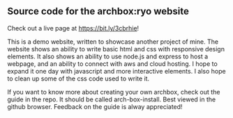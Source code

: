 ## Source code for the archbox:ryo website

Check out a live page at https://bit.ly/3cbrhie!

This is a demo website, written to showcase another project of mine. The website shows an ability to write basic html and css with responsive design elements. It also shows an ability to use node.js and express to host a webpage, and an ability to connect with aws and cloud hosting. I hope to expand it one day with javascript and more interactive elements. I also hope to clean up some of the css code used to write it.

If you want to know more about creating your own archbox, check out the guide in the repo. It should be called arch-box-install. Best viewed in the github browser. Feedback on the guide is alway appreciated!
